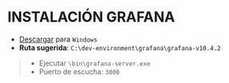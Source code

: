 # INSTALACIÓN GRAFANA

- [Descargar](https://grafana.com/grafana/download?platform=windows) para `Windows`
- **Ruta sugerida**: `C:\dev-environment\grafana\grafana-v10.4.2`

> - Ejecutar `\bin\grafana-server.exe`
> - Puerto de escucha: `3000`